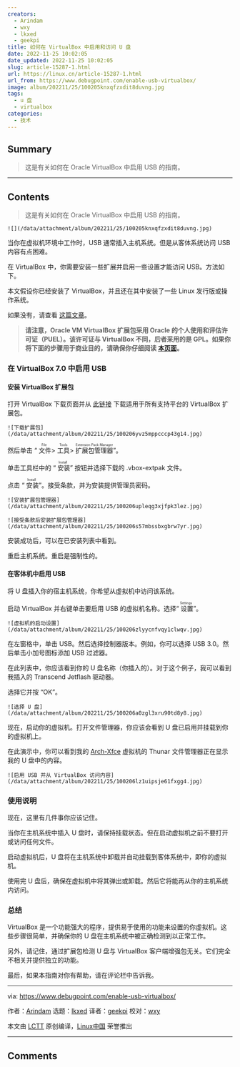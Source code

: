```yaml
---
creators:
  - Arindam
  - wxy
  - lkxed
  - geekpi
title: 如何在 VirtualBox 中启用和访问 U 盘
date: 2022-11-25 10:02:05
date_updated: 2022-11-25 10:02:05
slug: article-15287-1.html
url: https://linux.cn/article-15287-1.html
url_from: https://www.debugpoint.com/enable-usb-virtualbox/
image: album/202211/25/100205knxqfzxdit8duvng.jpg
tags:
  - u 盘
  - virtualbox
categories:
  - 技术
---
```


## Summary

> 这是有关如何在 Oracle VirtualBox 中启用 USB 的指南。

***

<!-- more -->

## Contents

> 
> 这是有关如何在 Oracle VirtualBox 中启用 USB 的指南。
> 
> 
> 

`![](/data/attachment/album/202211/25/100205knxqfzxdit8duvng.jpg)`

当你在虚拟机环境中工作时，USB 通常插入主机系统。但是从客体系统访问 USB 内容有点困难。

在 VirtualBox 中，你需要安装一些扩展并启用一些设置才能访问 USB。方法如下。

本文假设你已经安装了 VirtualBox，并且还在其中安装了一些 Linux 发行版或操作系统。

如果没有，请查看 [这篇文章](https://www.debugpoint.com/tag/virtualbox)。

> 
> **请注意，Oracle VM VirtualBox 扩展包采用 Oracle 的个人使用和评估许可证（PUEL）。该许可证与 VirtualBox 不同，后者采用的是 GPL。如果你将下面的步骤用于商业目的，请确保你仔细阅读 [本页面](https://www.virtualbox.org/wiki/VirtualBox_PUEL)。**
> 
> 
> 

### 在 VirtualBox 7.0 中启用 USB

#### 安装 VirtualBox 扩展包

打开 VirtualBox 下载页面并从 [此链接](https://www.virtualbox.org/wiki/Downloads) 下载适用于所有支持平台的 VirtualBox 扩展包。

`![下载扩展包](/data/attachment/album/202211/25/100206yvz5mppcccp43g14.jpg)`

然后单击 “<ruby> 文件 <rt>  File </rt></ruby> > <ruby> 工具 <rt>  Tools </rt></ruby> > <ruby> 扩展包管理器 <rt>  Extension Pack Manager </rt></ruby>”。

单击工具栏中的 “<ruby> 安装 <rt>  Install </rt></ruby>” 按钮并选择下载的 .vbox-extpak 文件。

点击 “<ruby> 安装 <rt>  Install </rt></ruby>”。接受条款，并为安装提供管理员密码。

`![安装扩展包管理器](/data/attachment/album/202211/25/100206upleqg3xjfpk3lez.jpg)`

`![接受条款后安装扩展包管理器](/data/attachment/album/202211/25/100206s57mbssbxgbrw7yr.jpg)`

安装成功后，可以在已安装列表中看到。

重启主机系统。重启是强制性的。

#### 在客体机中启用 USB

将 U 盘插入你的宿主机系统，你希望从虚拟机中访问该系统。

启动 VirtualBox 并右键单击要启用 USB 的虚拟机名称。选择“<ruby> 设置 <rt>  Settings </rt></ruby>”。

`![虚拟机的启动设置](/data/attachment/album/202211/25/100206zlyycnfvqy1clwqv.jpg)`

在左窗格中，单击 USB。然后选择控制器版本。例如，你可以选择 USB 3.0。然后单击小加号图标添加 USB 过滤器。

在此列表中，你应该看到你的 U 盘名称（你插入的）。对于这个例子，我可以看到我插入的 Transcend Jetflash 驱动器。

选择它并按 “OK”。

`![选择 U 盘](/data/attachment/album/202211/25/100206a0zgl3xru90td8y8.jpg)`

现在，启动你的虚拟机。打开文件管理器，你应该会看到 U 盘已启用并挂载到你的虚拟机上。

在此演示中，你可以看到我的 [Arch-Xfce](https://www.debugpoint.com/xfce-arch-linux-install-4-16/) 虚拟机的 Thunar 文件管理器正在显示我的 U 盘中的内容。

`![启用 USB 并从 VirtualBox 访问内容](/data/attachment/album/202211/25/100206lz1uipsje61fxgg4.jpg)`

### 使用说明

现在，这里有几件事你应该记住。

当你在主机系统中插入 U 盘时，请保持挂载状态。但在启动虚拟机之前不要打开或访问任何文件。

启动虚拟机后，U 盘将在主机系统中卸载并自动挂载到客体系统中，即你的虚拟机。

使用完 U 盘后，确保在虚拟机中将其弹出或卸载。然后它将能再从你的主机系统内访问。

### 总结

VirtualBox 是一个功能强大的程序，提供易于使用的功能来设置的你虚拟机。这些步骤很简单，并确保你的 U 盘在主机系统中被正确检测到以正常工作。

另外，请记住，通过扩展包检测 U 盘与 VirtualBox 客户端增强包无关。它们完全不相关并提供独立的功能。

最后，如果本指南对你有帮助，请在评论栏中告诉我。

---

via: <https://www.debugpoint.com/enable-usb-virtualbox/>

作者：[Arindam](https://www.debugpoint.com/author/admin1/) 选题：[lkxed](https://github.com/lkxed) 译者：[geekpi](https://github.com/geekpi) 校对：[wxy](https://github.com/wxy)

本文由 [LCTT](https://github.com/LCTT/TranslateProject) 原创编译，[Linux中国](https://linux.cn/) 荣誉推出

***

## Comments
